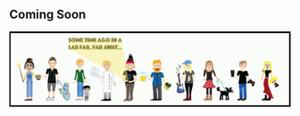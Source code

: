 ## Coming Soon

![Lab Group](https://github.com/guyleonard/protists.co.uk/blob/master/image.png?raw=true )